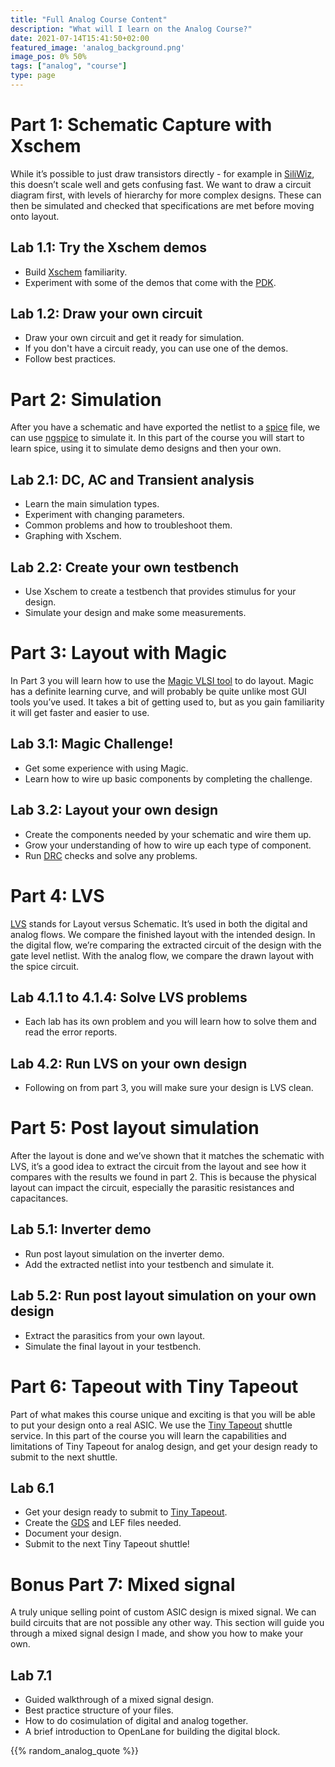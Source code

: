 ```yaml
---
title: "Full Analog Course Content"
description: "What will I learn on the Analog Course?"
date: 2021-07-14T15:41:50+02:00
featured_image: 'analog_background.png'
image_pos: 0% 50%
tags: ["analog", "course"]
type: page
---
```


# Part 1: Schematic Capture with Xschem

While it’s possible to just draw transistors directly - for example in [SiliWiz](https://app.siliwiz.com/), this doesn’t scale well and gets confusing fast. We want to draw a circuit diagram first, with levels of hierarchy for more complex designs. These can then be simulated and checked that specifications are met before moving onto layout.


## Lab 1.1: Try the Xschem demos

* Build [Xschem](https://xschem.sourceforge.io/stefan/index.html) familiarity.
* Experiment with some of the demos that come with the [PDK](/terminology/pdk).

## Lab 1.2: Draw your own circuit

* Draw your own circuit and get it ready for simulation.
* If you don't have a circuit ready, you can use one of the demos.
* Follow best practices.

# Part 2: Simulation

After you have a schematic and have exported the netlist to a [spice](/terminology/spice) file, we can use [ngspice](https://ngspice.sourceforge.io/) to simulate it. 
In this part of the course you will start to learn spice, using it to simulate demo designs and then your own.

## Lab 2.1: DC, AC and Transient analysis

* Learn the main simulation types.
* Experiment with changing parameters.
* Common problems and how to troubleshoot them.
* Graphing with Xschem.

## Lab 2.2: Create your own testbench

* Use Xschem to create a testbench that provides stimulus for your design.
* Simulate your design and make some measurements.

# Part 3: Layout with Magic

In Part 3 you will learn how to use the [Magic VLSI tool](/terminology/magic/) to do layout. 
Magic has a definite learning curve, and will probably be quite unlike most GUI tools you’ve used. It takes a bit of getting used to, but as you gain familiarity it will get faster and easier to use.

## Lab 3.1: Magic Challenge!

* Get some experience with using Magic.
* Learn how to wire up basic components by completing the challenge.

## Lab 3.2: Layout your own design

* Create the components needed by your schematic and wire them up.
* Grow your understanding of how to wire up each type of component.
* Run [DRC](/terminology/drc) checks and solve any problems.

# Part 4: LVS

[LVS](/terminology/lvs) stands for Layout versus Schematic. It’s used in both the digital and analog flows. We compare the finished layout with the intended design. In the digital flow, we’re comparing the extracted circuit of the design with the gate level netlist. With the analog flow, we compare the drawn layout with the spice circuit.

## Lab 4.1.1 to 4.1.4: Solve LVS problems

* Each lab has its own problem and you will learn how to solve them and read the error reports.

## Lab 4.2: Run LVS on your own design

* Following on from part 3, you will make sure your design is LVS clean.

# Part 5: Post layout simulation

After the layout is done and we’ve shown that it matches the schematic with LVS, it’s a good idea to extract the circuit from the layout and see how it compares with the results we found in part 2. This is because the physical layout can impact the circuit, especially the parasitic resistances and capacitances.

## Lab 5.1: Inverter demo

* Run post layout simulation on the inverter demo.
* Add the extracted netlist into your testbench and simulate it.

## Lab 5.2: Run post layout simulation on your own design

* Extract the parasitics from your own layout.
* Simulate the final layout in your testbench.

# Part 6: Tapeout with Tiny Tapeout

Part of what makes this course unique and exciting is that you will be able to put your design onto a real ASIC. We use the [Tiny Tapeout](https://tinytapeout.com) shuttle service. In this part of the course you will learn the capabilities and limitations of Tiny Tapeout for analog design, and get your design ready to submit to the next shuttle.

## Lab 6.1

* Get your design ready to submit to [Tiny Tapeout](https://tinytapeout.com/specs/analog/).
* Create the [GDS](/terminology/gds2) and LEF files needed.
* Document your design.
* Submit to the next Tiny Tapeout shuttle!

# Bonus Part 7: Mixed signal

A truly unique selling point of custom ASIC design is mixed signal. We can build circuits that are not possible any other way. This section will guide you through a mixed signal design I made, and show you how to make your own.

## Lab 7.1

* Guided walkthrough of a mixed signal design.
* Best practice structure of your files.
* How to do cosimulation of digital and analog together.
* A brief introduction to OpenLane for building the digital block.

{{% random_analog_quote %}}
